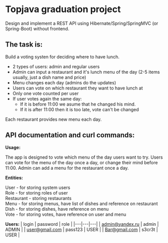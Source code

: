 # Topjava graduation project
Design and implement a REST API using Hibernate/Spring/SpringMVC (or Spring-Boot) without frontend.

## The task is:
Build a voting systen for deciding where to have lunch.

 * 2 types of users: admin and regular users
 * Admin can input a restaurant and it's lunch menu of the day (2-5 items usually, just a dish name and price)
 * Menu changes each day (admins do the updates)
 * Users can vote on which restaurant they want to have lunch at
 * Only one vote counted per user
 * If user votes again the same day:
    - If it is before 11:00 we asume that he changed his mind.
    - If it is after 11:00 then it is too late, vote can't be changed

Each restaurant provides new menu each day.

## API documentation and curl commands:

**Usage:**

The app is designed to vote which menu of the day users want to try. Users can vote for the menu of the day once a day, or change their mind before 11:00. 
Admin can add a menu for the restaurant once a day.


**Entities:**

User - for storing system users<br/>
Role - for storing roles of user<br/>
Restaurant - storing restaurants<br/>
Menu - for storing menus, have list of dishes and reference on restaurant<br/>
Dish - for storing dishes, have reference on menu<br/>
Vote - for storing votes, have reference on user and menu<br/>


**Users:**
| login | password | role |
|---|---|---|
| admin@yandex.ru | admin | ADMIN |
| user@gmail.com | pass123 | USER |
| Bar@gmail.com | s3cr3t | USER |
